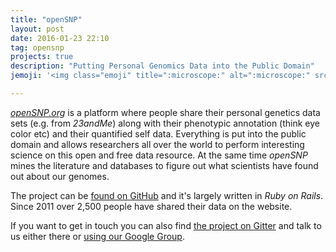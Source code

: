 ```yaml
---
title: "openSNP"
layout: post
date: 2016-01-23 22:10
tag: opensnp
projects: true
description: "Putting Personal Genomics Data into the Public Domain"
jemoji: '<img class="emoji" title=":microscope:" alt=":microscope:" src="https://assets-cdn.github.com/images/icons/emoji/unicode/1f52c.png" height="20" width="20" align="absmiddle">'

---
```

[*openSNP.org*](https://opensnp.org) is a platform where people share their personal genetics data sets (e.g. from *23andMe*) along with their phenotypic annotation (think eye color etc) and their quantified self data. Everything is put into the public domain and allows researchers all over the world to perform interesting science on this open and free data resource. At the same time *openSNP* mines the literature and databases to figure out what scientists have found out about our genomes.

The project can be [found on GitHub](https://github.com/openSNP) and it's largely written in *Ruby on Rails*. Since 2011 over 2,500 people have shared their data on the website.

If you want to get in touch you can also find [the project on Gitter](https://gitter.im/openSNP/snpr) and talk to us either there or [using our Google Group](https://groups.google.com/forum/#!forum/snpr-development).
